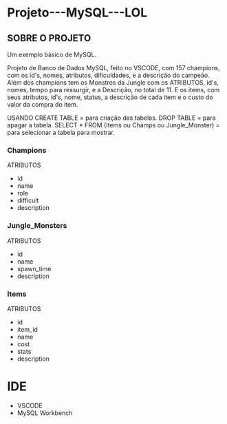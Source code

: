 # Projeto---MySQL---LOL

## SOBRE O PROJETO

Um exemplo básico de MySQL.

Projeto de Banco de Dados MySQL, feito no VSCODE, com 157 champions, com os id's, nomes, atributos, dificuldades, e a descrição do campeão.
Além dos champions tem os Monstros da Jungle com os ATRIBUTOS, id's, nomes, tempo para ressurgir, e a Descrição, no total de 11.
E os items, com seus atributos, id's, nome, status, a descrição de cada item e o custo do valor da compra do item.

USANDO CREATE TABLE = para criação das tabelas.
DROP TABLE = para apagar a tabela.
SELECT * FROM (Items ou Champs ou Jungle_Monster) = para selecionar a tabela para mostrar.



### Champions

ATRIBUTOS
- id
- name
- role
- difficult
- description

### Jungle_Monsters

ATRIBUTOS
- id
- name
- spawn_time
- description

### Items

ATRIBUTOS
- id
- item_id
- name
- cost
- stats
- description

# IDE

- VSCODE
- MySQL Workbench
